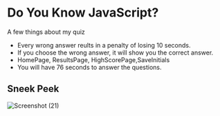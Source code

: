 <h1> Do You Know JavaScript? </h1>
<p> A few things about my quiz <p>
 <ul>
   <li> Every wrong answer reults in a penalty of losing 10 seconds. </li>
   <li> If you choose the wrong answer, it will show you the correct  answer. </li>
   <li> HomePage, ResultsPage, HighScorePage,SaveInitials </li>
   <li> You will have 76 seconds to answer the questions. </li>
   </ul>
   
   <h2> Sneek Peek </h2>
   
   ![Screenshot (21)](https://user-images.githubusercontent.com/99054758/166133209-08a8bac6-4341-4fa9-9337-ab3e29f7ac76.png)

